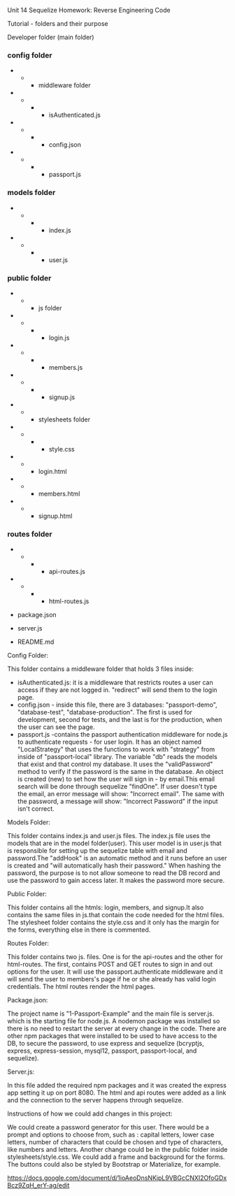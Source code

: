 Unit 14 Sequelize Homework: Reverse Engineering Code

Tutorial - folders and their purpose

Developer folder (main folder)

### config folder
- - - middleware folder
- - - - isAuthenticated.js
- - - - config.json
- - - - passport.js

### models folder
- - - - index.js
- - - - user.js

### public folder
- - - js folder
- - - - login.js
- - - - members.js
- - - - signup.js
- - - stylesheets folder
- - - - style.css
- - - login.html
- - - members.html
- - - signup.html

### routes folder
- - - - api-routes.js
- - - - html-routes.js


- package.json
- server.js
- README.md


Config Folder:

This folder contains a middleware folder that holds 3 files inside:
- isAuthenticated.js: it is a middleware that restricts routes a user can access if they are not logged in. "redirect" will send them to the login page. 
- config.json - inside this file, there are 3 databases: "passport-demo", "database-test", "database-production". The first is used for development, second for tests, and the last is for the production, when the user can see the page. 
- passport.js -contains the passport authentication middleware for node.js to authenticate requests - for user login. It has an object named "LocalStrategy" that uses the functions to work with "strategy" from inside  of "passport-local" library. 
The variable "db" reads the models that exist and that control my database. It uses the "validPassword" method to verify if the password is the same in the database. An object is created (new) to set how the user will sign in - by email.This email search will be done through sequelize "findOne". If user doesn't type the email, an error message will show: "Incorrect email". The same with the password, a message will show: "Incorrect Password" if the input isn't correct. 

Models Folder:

This folder contains index.js and user.js files. The index.js file uses the models that are in the model folder(user). This user model is in user.js that is responsible for setting up the sequelize table with email and password.The "addHook" is an automatic method and it runs before an user is created and "will automatically hash their password." When hashing the password, the purpose is to not allow someone to read the DB record and use the password to gain access later. It makes the password more secure. 

Public Folder:

This folder contains all the htmls: login, members, and signup.It also contains the same files in js.that contain the code needed for the html files. The stylesheet folder contains the style.css and it only has the margin for the forms, everything else in there is commented.

Routes Folder:

This folder contains two js. files. One is for the api-routes and the other for html-routes. The first, contains POST and GET routes to sign in and out options for the user. It will use the passport.authenticate middleware and it will send the user to members's page if he or she already has valid login credentials. The html routes render the html pages. 

Package.json:

The project name is "1-Passport-Example" and the main file is server.js. which is the starting file for node.js. A nodemon package was installed so there is no need to restart the server at every change in the code. There are other npm packages that were installed to be used to have access to the DB, to secure the password, to use express and sequelize (bcryptjs, express, express-session, mysql12, passport, passport-local, and sequelize).

Server.js:

In this file added the required npm packages and it was created the express app setting it up on port 8080. The html and api routes were added as a link and the connection to the server happens through sequelize. 

Instructions of how we could add changes in this project:

We could create a password generator for this user. There would be a prompt and options to choose from, such as : capital letters, lower case letters, number of characters that could be chosen and type of characters, like numbers and letters. Another change could be in the public folder inside stylesheets/style.css. We could add a frame and background for the forms. The buttons could also be styled  by Bootstrap or Materialize, for example. 

https://docs.google.com/document/d/1ioAeoDnsNKjpL9VBGcCNXI2OfoGDxBcz9ZqH_erY-ag/edit


